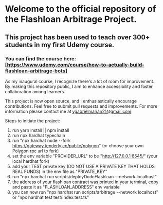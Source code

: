 # Welcome to the official repository of the Flashloan Arbitrage Project.

## This project has been used to teach over 300+ students in my first Udemy course. 
### You can find the course here: [https://www.udemy.com/course/how-to-actually-build-flashloan-arbitrage-bots]

As my inaugural course, I recognize there's a lot of room for improvement. By making this repository public, I aim to enhance accessibility and foster collaboration among learners.

This project is now open source, and I enthusiastically encourage contributions. Feel free to submit pull requests and improvements. 
For more information please contact me at vgabrielmarian21@gmail.com

Steps to initiate the project:

1. run yarn install || npm install 
2. run npx hardhat typechain
3. run "npx hardhat node --fork https://gateway.tenderly.co/public/polygon" (or choose your own Polygon rpc url to fork)
4. set the env variable "PROVIDER_URL" to be "http://127.0.0.1:8545/" (your local hardhat fork)
5. add your TEST private key (DO NOT USE A PRIVATE KEY THAT HOLDS REAL FUNDS) in the env file as "PRIVATE_KEY"
6. run "npx hardhat run scripts/deployDodoFlashloan --network localhost"
7. the address of your flashloan contract was printed in your terminal, copy and paste it as "FLASHLOAN_ADDRESS" env variable
8. you can now run "npx hardhat run scripts/arbitrage --network localhost" or "npx hardhat test test/index.test.ts"
